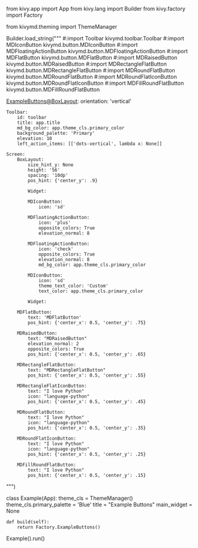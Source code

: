 from kivy.app import App
from kivy.lang import Builder
from kivy.factory import Factory

from kivymd.theming import ThemeManager

Builder.load_string("""
#:import Toolbar kivymd.toolbar.Toolbar
#:import MDIconButton kivymd.button.MDIconButton
#:import MDFloatingActionButton kivymd.button.MDFloatingActionButton
#:import MDFlatButton kivymd.button.MDFlatButton
#:import MDRaisedButton kivymd.button.MDRaisedButton
#:import MDRectangleFlatButton kivymd.button.MDRectangleFlatButton
#:import MDRoundFlatButton kivymd.button.MDRoundFlatButton
#:import MDRoundFlatIconButton kivymd.button.MDRoundFlatIconButton
#:import MDFillRoundFlatButton kivymd.button.MDFillRoundFlatButton


<ExampleButtons@BoxLayout>:
    orientation: 'vertical'

    Toolbar:
        id: toolbar
        title: app.title
        md_bg_color: app.theme_cls.primary_color
        background_palette: 'Primary'
        elevation: 10
        left_action_items: [['dots-vertical', lambda x: None]]

    Screen:
        BoxLayout:
            size_hint_y: None
            height: '56'
            spacing: '10dp'
            pos_hint: {'center_y': .9}

            Widget:

            MDIconButton:
                icon: 'sd'

            MDFloatingActionButton:
                icon: 'plus'
                opposite_colors: True
                elevation_normal: 8

            MDFloatingActionButton:
                icon: 'check'
                opposite_colors: True
                elevation_normal: 8
                md_bg_color: app.theme_cls.primary_color

            MDIconButton:
                icon: 'sd'
                theme_text_color: 'Custom'
                text_color: app.theme_cls.primary_color

            Widget:

        MDFlatButton:
            text: 'MDFlatButton'
            pos_hint: {'center_x': 0.5, 'center_y': .75}

        MDRaisedButton:
            text: "MDRaisedButton"
            elevation_normal: 2
            opposite_colors: True
            pos_hint: {'center_x': 0.5, 'center_y': .65}

        MDRectangleFlatButton:
            text: "MDRectangleFlatButton"
            pos_hint: {'center_x': 0.5, 'center_y': .55}

        MDRectangleFlatIconButton:
            text: "I love Python"
            icon: "language-python"
            pos_hint: {'center_x': 0.5, 'center_y': .45}

        MDRoundFlatButton:
            text: "I love Python"
            icon: "language-python"
            pos_hint: {'center_x': 0.5, 'center_y': .35}

        MDRoundFlatIconButton:
            text: "I love Python"
            icon: "language-python"
            pos_hint: {'center_x': 0.5, 'center_y': .25}

        MDFillRoundFlatButton:
            text: "I love Python"
            pos_hint: {'center_x': 0.5, 'center_y': .15}
""")


class Example(App):
    theme_cls = ThemeManager()
    theme_cls.primary_palette = 'Blue'
    title = "Example Buttons"
    main_widget = None

    def build(self):
        return Factory.ExampleButtons()


Example().run()
